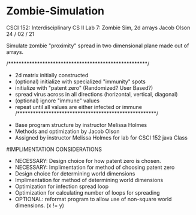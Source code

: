 # Zombie-Simulation

CSCI 152: Interdisciplinary CS II
Lab 7: Zombie Sim, 2d arrays
Jacob Olson
24 / 02 / 21

Simulate zombie "proximity" spread in two dimensional plane made out of arrays.

/*****************************************************/
- 2d matrix initially constructed
- (optional) initialize with specialized "immunity" spots
- initialize with "patent zero" (Randomized? User Based?)
- spread virus across in all directions (horizontal, vertical, diagonal)
- (optional) ignore "immune" values
- repeat until all values are either infected or immune
/*****************************************************/




* Base program structure by instructor Melissa Holmes
* Methods and optimization by Jacob Olson
* Assigned by instructor Melissa Holmes for lab for CSCI 152 java Class



#IMPLIMENTATION CONSIDERATIONS

- NECESSARY: Design choice for how patent zero is chosen.
- NECESSARY: Implimentation for method of choosing patent zero
- Design choice for determining world dimensions
- Implimentation for method of determining world dimensions
- Optimization for infection spread loop
- Optimization for calculating number of loops for spreading
- OPTIONAL: reformat program to allow use of non-square world dimensions. (x != y)

